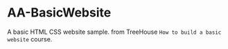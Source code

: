 # AA-BasicWebsite
A basic HTML CSS website sample. from TreeHouse `How to build a basic website` course.

